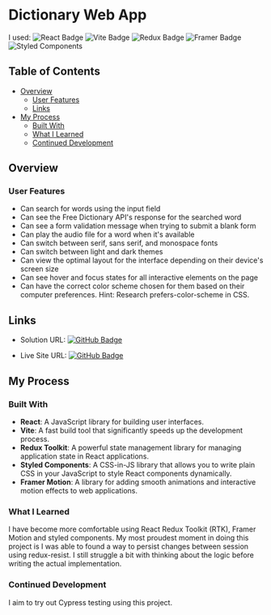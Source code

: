 # Dictionary Web App

I used:
![React Badge](https://img.shields.io/badge/React-61DAFB?logo=react&logoColor=000&style=flat)
![Vite Badge](https://img.shields.io/badge/Vite-646CFF?logo=vite&logoColor=fff&style=flat)
![Redux Badge](https://img.shields.io/badge/Redux-764ABC?logo=redux&logoColor=fff&style=flat)
![Framer Badge](https://img.shields.io/badge/Framer-05F?logo=framer&logoColor=fff&style=flat)
![Styled Components](https://img.shields.io/badge/styled--components-DB7093?logo=styled-components&logoColor=fff&style=flat)

## Table of Contents

- [Overview](#overview)
  - [User Features](#user-features)
  - [Links](#links)
- [My Process](#my-process)
  - [Built With](#built-with)
  - [What I Learned](#what-i-learned)
  - [Continued Development](#continued-development)

## Overview

### User Features

- Can search for words using the input field
- Can see the Free Dictionary API's response for the searched word
- Can see a form validation message when trying to submit a blank form
- Can play the audio file for a word when it's available
- Can switch between serif, sans serif, and monospace fonts
- Can switch between light and dark themes
- Can view the optimal layout for the interface depending on their device's screen size
- Can see hover and focus states for all interactive elements on the page
- Can have the correct color scheme chosen for them based on their computer preferences. Hint: Research prefers-color-scheme in CSS.

## Links

- Solution URL:
  [![GitHub Badge](https://img.shields.io/badge/GitHub-Frontend%20Quiz%20App-3F54A3?logo=github&logoColor=fff&style=flat)](https://github.com/nyiyezin/fem-dictionary-web-app)

- Live Site URL:
  [![GitHub Badge](https://img.shields.io/badge/GitHub-Frontend%20Quiz%20App-3F54A3?logo=github&logoColor=fff&style=flat)](https://nyiyezin.github.io/fem-dictionary-web-app/)

## My Process

### Built With

- **React**: A JavaScript library for building user interfaces.
- **Vite**: A fast build tool that significantly speeds up the development process.
- **Redux Toolkit**: A powerful state management library for managing application state in React applications.
- **Styled Components**: A CSS-in-JS library that allows you to write plain CSS in your JavaScript to style React components dynamically.
- **Framer Motion**: A library for adding smooth animations and interactive motion effects to web applications.

### What I Learned

I have become more comfortable using React Redux Toolkit (RTK), Framer Motion and styled components. My most proudest moment in doing this project is I was able to found a way to persist changes between session using redux-resist. I still struggle a bit with thinking about the logic before writing the actual implementation.

### Continued Development

I aim to try out Cypress testing using this project.
